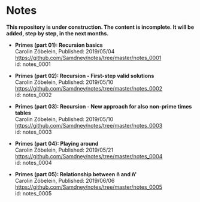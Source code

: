# Notes

**This repository is under construction. The content is incomplete. It will be added, step by step, in the next months.**    

* **Primes (part 01): Recursion basics**  
Carolin Zöbelein, Published: 2019/05/04  
https://github.com/Samdney/notes/tree/master/notes_0001   
id: notes_0001  

* **Primes (part 02): Recursion - First-step valid solutions**  
Carolin Zöbelein, Published: 2019/05/10  
https://github.com/Samdney/notes/tree/master/notes_0002   
id: notes_0002  

* **Primes (part 03): Recursion - New approach for also non-prime times tables**  
Carolin Zöbelein, Published: 2019/05/10  
https://github.com/Samdney/notes/tree/master/notes_0003   
id: notes_0003  

* **Primes (part 04): Playing around**  
Carolin Zöbelein, Published: 2019/05/21  
https://github.com/Samdney/notes/tree/master/notes_0004   
id: notes_0004  

* **Primes (part 05): Relationship between n̄ and n̄'**  
Carolin Zöbelein, Published: 2019/06/06  
https://github.com/Samdney/notes/tree/master/notes_0005   
id: notes_0005  



